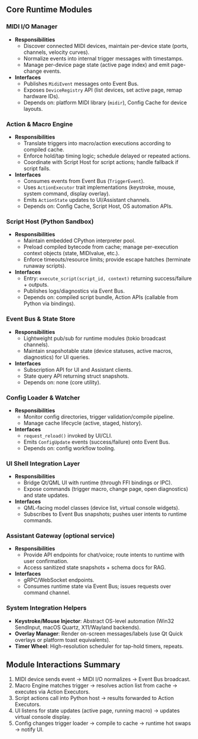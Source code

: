 ## Core Runtime Modules

### MIDI I/O Manager
- **Responsibilities**
  - Discover connected MIDI devices, maintain per-device state (ports, channels, velocity curves).
  - Normalize events into internal trigger messages with timestamps.
  - Manage per-device page state (active page index) and emit page-change events.
- **Interfaces**
  - Publishes `MidiEvent` messages onto Event Bus.
  - Exposes `DeviceRegistry` API (list devices, set active page, remap hardware IDs).
  - Depends on: platform MIDI library (`midir`), Config Cache for device layouts.

### Action & Macro Engine
- **Responsibilities**
  - Translate triggers into macro/action executions according to compiled cache.
  - Enforce hold/tap timing logic; schedule delayed or repeated actions.
  - Coordinate with Script Host for script actions; handle fallback if script fails.
- **Interfaces**
  - Consumes events from Event Bus (`TriggerEvent`).
  - Uses `ActionExecutor` trait implementations (keystroke, mouse, system command, display overlay).
  - Emits `ActionState` updates to UI/Assistant channels.
  - Depends on: Config Cache, Script Host, OS automation APIs.

### Script Host (Python Sandbox)
- **Responsibilities**
  - Maintain embedded CPython interpreter pool.
  - Preload compiled bytecode from cache; manage per-execution context objects (state, MIDIvalue, etc.).
  - Enforce timeouts/resource limits; provide escape hatches (terminate runaway scripts).
- **Interfaces**
  - Entry: `execute_script(script_id, context)` returning success/failure + outputs.
  - Publishes logs/diagnostics via Event Bus.
  - Depends on: compiled script bundle, Action APIs (callable from Python via bindings).

### Event Bus & State Store
- **Responsibilities**
  - Lightweight pub/sub for runtime modules (tokio broadcast channels).
  - Maintain snapshotable state (device statuses, active macros, diagnostics) for UI queries.
- **Interfaces**
  - Subscription API for UI and Assistant clients.
  - State query API returning struct snapshots.
  - Depends on: none (core utility).

### Config Loader & Watcher
- **Responsibilities**
  - Monitor config directories, trigger validation/compile pipeline.
  - Manage cache lifecycle (active, staged, history).
- **Interfaces**
  - `request_reload()` invoked by UI/CLI.
  - Emits `ConfigUpdate` events (success/failure) onto Event Bus.
  - Depends on: config workflow tooling.

### UI Shell Integration Layer
- **Responsibilities**
  - Bridge Qt/QML UI with runtime (through FFI bindings or IPC).
  - Expose commands (trigger macro, change page, open diagnostics) and state updates.
- **Interfaces**
  - QML-facing model classes (device list, virtual console widgets).
  - Subscribes to Event Bus snapshots; pushes user intents to runtime commands.

### Assistant Gateway (optional service)
- **Responsibilities**
  - Provide API endpoints for chat/voice; route intents to runtime with user confirmation.
  - Access sanitized state snapshots + schema docs for RAG.
- **Interfaces**
  - gRPC/WebSocket endpoints.
  - Consumes runtime state via Event Bus; issues requests over command channel.

### System Integration Helpers
- **Keystroke/Mouse Injector**: Abstract OS-level automation (Win32 SendInput, macOS Quartz, X11/Wayland backends).
- **Overlay Manager**: Render on-screen messages/labels (use Qt Quick overlays or platform toast equivalents).
- **Timer Wheel**: High-resolution scheduler for tap-hold timers, repeats.

## Module Interactions Summary
1. MIDI device sends event -> MIDI I/O normalizes -> Event Bus broadcast.
2. Macro Engine matches trigger -> resolves action list from cache -> executes via Action Executors.
3. Script actions call into Python host -> results forwarded to Action Executors.
4. UI listens for state updates (active page, running macro) -> updates virtual console display.
5. Config changes trigger loader -> compile to cache -> runtime hot swaps -> notify UI.
